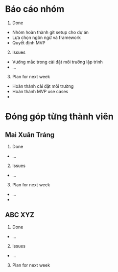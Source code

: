 # Báo cáo nhóm

1. Done
- Nhóm hoàn thành git setup cho dự án
- Lựa chọn ngôn ngữ và framework
- Quyết định MVP 
2. Issues
- Vướng mắc trong cài đặt môi trường lập trình
- ...
3. Plan for next week
- Hoàn thành cài đặt môi trường
- Hoàn thành MVP use cases
-
# Đóng góp từng thành viên

## Mai Xuân Tráng
1. Done
- ...
2. Issues
- ...
3. Plan for next  week
- ...
-
## ABC XYZ
1. Done
- ...
2. Issues
- ...
3. Plan for next week
